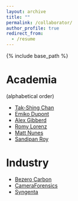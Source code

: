 ```yaml
---
layout: archive
title: ""
permalink: /collaborator/
author_profile: true
redirect_from:
  - /resume
---
```


{% include base_path %}


Academia
====
(alphabetical order)
* [Tak-Shing Chan](https://sites.google.com/site/takshingchan/home)
* [Emiko Dupont](https://researchportal.bath.ac.uk/en/persons/emiko-dupont)
* [Alex Gibberd](https://sites.google.com/view/gibberd/)
* [Romy Lorenz](https://www.romylorenz.com/)
* [Matt Nunes](https://people.bath.ac.uk/man54/homepage.html)
* [Sandipan Roy](https://sites.google.com/view/sandipanroy)


Industry
====
* [Bezero Carbon](https://bezerocarbon.com/)
* [CameraForensics](https://www.cameraforensics.com/)
* [Syngenta](https://www.syngenta.co.uk/)
  


